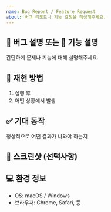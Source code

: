 ```yaml
---
name: Bug Report / Feature Request
about: 버그 리포트나 기능 요청을 작성해주세요.
---
```


## 🐛 버그 설명 또는 🚀 기능 설명
간단하게 문제나 기능에 대해 설명해주세요.

## 🔁 재현 방법
1. 실행 후
2. 어떤 상황에서 발생

## ✅ 기대 동작
정상적으로 어떤 결과가 나와야 하는지

## 📸 스크린샷 (선택사항)

## 💻 환경 정보
- OS: macOS / Windows 
- 브라우저: Chrome, Safari, 등
